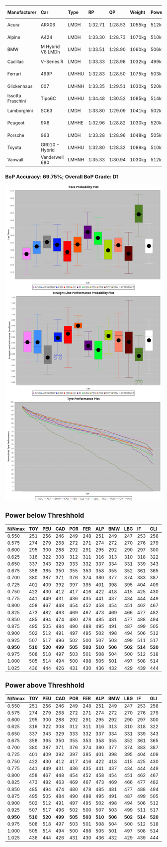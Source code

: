 |Manufacturer|Car|Type|RP|QP|Weight|Power¹|Threshhold|PINC|Power²|E/Stint|AVG Vmax|FDS|RDLC|L/Stint|BOP-Grade|ModelAccuracy|ModelPoints|Match%|
|:-|:-|:-|:-|:-|:-|:-|:-|:-|:-|:-|:-|:-|:-|:-|:-|:-|:-|:-|
|Acura|ARX06|LMDH|1:32.71|1:28.53|1055kg|512kw|210.0kph|0%|512kw|906MJ|321.66kph-339.33kph|-|1.01|41|-Ω1|100.00%|995|42.23%|
|Alpine|A424|LMDH|1:33.30|1:28.73|1070kg|510kw|210.0kph|0%|510kw|905MJ|321.02kph-341.96kph|-|1.00|41|~A1|81.46%|523|100.00%|
|BMW|M Hybrid V8 LMDh|LMDH|1:33.51|1:28.90|1060kg|506kw|210.0kph|0%|506kw|892MJ|316.98kph-340.96kph|-|1.01|41|~A1|98.60%|1690|100.00%|
|Cadillac|V-Series.R|LMDH|1:33.33|1:28.98|1032kg|499kw|210.0kph|0%|499kw|873MJ|316.98kph-341.80kph|-|1.03|41|-A2|98.38%|1765|94.10%|
|Ferrari|499P|LMHHU|1:32.83|1:28.50|1075kg|503kw|210.0kph|0%|503kw|887MJ|319.95kph-342.75kph|190kph|1.02|41|-D1|92.24%|2247|66.37%|
|Glickenhaus|007|LMHNH|1:33.35|1:29.51|1030kg|520kw|210.0kph|0%|520kw|913MJ|329.21kph-341.39kph|-|0.96|40|+A2|96.18%|554|91.51%|
|Issotta Fraschini|Tipo6C|LMHHU|1:34.48|1:30.52|1085kg|514kw|210.0kph|0%|514kw|918MJ|321.59kph-332.35kph|190kph|1.02|41|+Ω1|66.67%|96|29.76%|
|Lamborghini|SC63|LMDH|1:33.80|1:29.09|1041kg|502kw|210.0kph|0%|502kw|883MJ|319.21kph-337.73kph|-|1.05|41|+C1|96.77%|419|76.04%|
|Peugeot|9X8|LMHHE|1:32.96|1:28.82|1030kg|520kw|210.0kph|0%|520kw|910MJ|320.53kph-344.61kph|150kph|1.04|40|-C1|87.65%|1795|76.65%|
|Porsche|963|LMDH|1:33.28|1:28.96|1048kg|505kw|210.0kph|0%|505kw|889MJ|318.45kph-342.33kph|-|1.02|41|-A2|96.81%|5438|92.06%|
|Toyota|GR010 - Hybrid|LMHHU|1:32.80|1:28.32|1089kg|510kw|210.0kph|0%|510kw|905MJ|317.11kph-349.60kph|190kph|1.01|41|-D1|86.04%|1751|66.76%|
|Vanwall|Vanderwell 680|LMHNH|1:35.33|1:30.94|1030kg|512kw|210.0kph|0%|512kw|894MJ|312.99kph-336.10kph|-|1.02|40|+Ω1|91.42%|501|1.47%|

### BoP Accuracy: 69.75%; Overall BoP Grade: D1
![](BOP/WECTEC/FUJI/PREDEFINED/IMG/CUSTOM.png)![](BOP/WECTEC/FUJI/PREDEFINED/IMG/CUSTOM_sp.png)![](BOP/WECTEC/FUJI/PREDEFINED/IMG/CUSTOM_tw.png)
## Power below Threshhold
|N/Nmax|TOY|PEU|CAD|POR|FER|ALP|BMW|LBG|IF|GLI|VAN|ACU|
|:-|:-|:-|:-|:-|:-|:-|:-|:-|:-|:-|:-|:-|
|0.550|251|256|246|249|248|251|249|247|253|256|252|252|
|0.575|274|279|268|272|271|274|272|270|276|279|275|275|
|0.600|295|300|288|292|291|295|292|290|297|300|296|296|
|0.625|316|322|308|312|311|316|313|310|318|322|317|317|
|0.650|337|343|329|333|332|337|334|331|339|343|338|338|
|0.675|358|365|350|355|353|358|355|352|361|365|359|359|
|0.700|380|387|371|376|374|380|377|374|383|387|381|381|
|0.725|401|409|392|397|395|401|398|395|404|409|403|403|
|0.750|422|430|412|417|416|422|418|415|425|430|423|423|
|0.775|441|449|431|436|435|441|437|434|444|449|442|442|
|0.800|458|467|448|454|452|458|454|451|462|467|460|460|
|0.825|473|482|463|469|467|473|469|466|477|482|475|475|
|0.850|485|494|474|480|478|485|481|477|488|494|486|486|
|0.875|495|505|484|490|488|495|491|487|499|505|497|497|
|0.900|502|512|491|497|495|502|498|494|506|512|504|504|
|0.925|507|517|496|502|500|507|503|499|511|517|509|509|
|**0.950**|**510**|**520**|**499**|**505**|**503**|**510**|**506**|**502**|**514**|**520**|**512**|**512**|
|0.975|508|518|497|503|501|508|504|500|512|518|510|510|
|1.000|505|514|494|500|498|505|501|497|508|514|506|506|
|1.025|436|444|426|431|430|436|432|429|439|444|437|437|

## Power above Threshhold
|N/Nmax|TOY|PEU|CAD|POR|FER|ALP|BMW|LBG|IF|GLI|VAN|ACU|
|:-|:-|:-|:-|:-|:-|:-|:-|:-|:-|:-|:-|:-|
|0.550|251|256|246|249|248|251|249|247|253|256|252|252|
|0.575|274|279|268|272|271|274|272|270|276|279|275|275|
|0.600|295|300|288|292|291|295|292|290|297|300|296|296|
|0.625|316|322|308|312|311|316|313|310|318|322|317|317|
|0.650|337|343|329|333|332|337|334|331|339|343|338|338|
|0.675|358|365|350|355|353|358|355|352|361|365|359|359|
|0.700|380|387|371|376|374|380|377|374|383|387|381|381|
|0.725|401|409|392|397|395|401|398|395|404|409|403|403|
|0.750|422|430|412|417|416|422|418|415|425|430|423|423|
|0.775|441|449|431|436|435|441|437|434|444|449|442|442|
|0.800|458|467|448|454|452|458|454|451|462|467|460|460|
|0.825|473|482|463|469|467|473|469|466|477|482|475|475|
|0.850|485|494|474|480|478|485|481|477|488|494|486|486|
|0.875|495|505|484|490|488|495|491|487|499|505|497|497|
|0.900|502|512|491|497|495|502|498|494|506|512|504|504|
|0.925|507|517|496|502|500|507|503|499|511|517|509|509|
|**0.950**|**510**|**520**|**499**|**505**|**503**|**510**|**506**|**502**|**514**|**520**|**512**|**512**|
|0.975|508|518|497|503|501|508|504|500|512|518|510|510|
|1.000|505|514|494|500|498|505|501|497|508|514|506|506|
|1.025|436|444|426|431|430|436|432|429|439|444|437|437|
